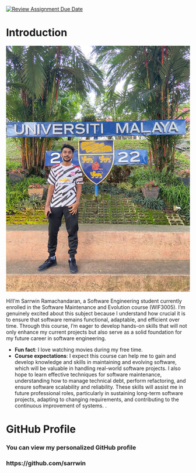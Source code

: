 [![Review Assignment Due Date](https://classroom.github.com/assets/deadline-readme-button-22041afd0340ce965d47ae6ef1cefeee28c7c493a6346c4f15d667ab976d596c.svg)](https://classroom.github.com/a/O-1AGqKT)

# Introduction

![Header](./sarrwin.jpg)

Hi!I’m Sarrwin Ramachandaran, a Software Engineering student currently enrolled in the Software Maintenance and Evolution course (WIF3005). I’m genuinely excited about this subject because I understand how crucial it is to ensure that software remains functional, adaptable, and efficient over time. Through this course, I’m eager to develop hands-on skills that will not only enhance my current projects but also serve as a solid foundation for my future career in software engineering.

- **Fun fact**: I love watching movies during my free time.
- **Course expectations**: I expect this course can help me to gain and develop knowledge and skills in maintaining and evolving software, which will be valuable in handling real-world software projects. I also hope to learn effective techniques for software maintenance, understanding how to manage technical debt, perform refactoring, and ensure software scalability and reliability. These skills will assist me in future professional roles, particularly in sustaining long-term software projects, adapting to changing requirements, and contributing to the continuous improvement of systems.  .

# GitHub Profile
<h3 align="left">You can view my personalized GitHub profile <h3>  https://github.com/sarrwin </h3>  
